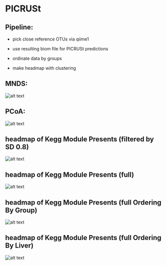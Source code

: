 # PICRUSt

## Pipeline:

- pick close reference OTUs via qiime1

- use resulting biom file for PICRUSt predictions

- ordinate data by groups

- make headmap with clustering

## MNDS:

 ![alt text](/PICRUSt/PICRUSt-KOs-MNDS-TPM-no0-SD05.png)

## PCoA:

 ![alt text](/PICRUSt/PICRUSt-KOs-PCoA-TPM-no0.png)
 
## headmap of Kegg Module Presents (filtered by SD 0.8)

 ![alt text](/PICRUSt/AIH_hmap_sd_gr_08_KEGGbar_1.png)

## headmap of Kegg Module Presents (full)

 ![alt text](/PICRUSt/AIH_hmap_KEGGbar_1.png)

## headmap of Kegg Module Presents (full Ordering By Group)

 ![alt text](/PICRUSt/AIH_hmap_KEGGbar_OrderingByGroup_1.png)

## headmap of Kegg Module Presents (full Ordering By Liver)

 ![alt text](/PICRUSt/AIH_hmap_KEGGbar_OrderingByLiver_1.png)
